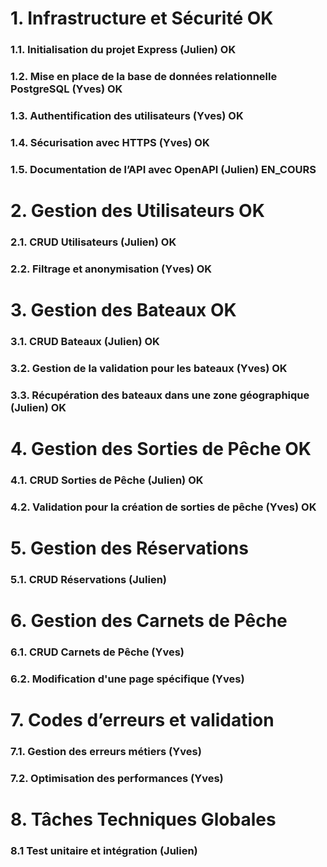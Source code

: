 # 1. Infrastructure et Sécurité OK

### 1.1. Initialisation du projet Express (Julien) OK

### 1.2. Mise en place de la base de données relationnelle PostgreSQL (Yves) OK

### 1.3. Authentification des utilisateurs (Yves) OK

### 1.4. Sécurisation avec HTTPS (Yves) OK

### 1.5. Documentation de l’API avec OpenAPI (Julien) EN_COURS

# 2. Gestion des Utilisateurs OK

### 2.1. CRUD Utilisateurs (Julien) OK

### 2.2. Filtrage et anonymisation (Yves) OK

# 3. Gestion des Bateaux OK

### 3.1. CRUD Bateaux (Julien) OK

### 3.2. Gestion de la validation pour les bateaux (Yves) OK

### 3.3. Récupération des bateaux dans une zone géographique (Julien) OK

# 4. Gestion des Sorties de Pêche OK

### 4.1. CRUD Sorties de Pêche (Julien) OK

### 4.2. Validation pour la création de sorties de pêche (Yves) OK

# 5. Gestion des Réservations

### 5.1. CRUD Réservations (Julien)

# 6. Gestion des Carnets de Pêche

### 6.1. CRUD Carnets de Pêche (Yves)

### 6.2. Modification d'une page spécifique (Yves)

# 7. Codes d’erreurs et validation

### 7.1. Gestion des erreurs métiers (Yves)

### 7.2. Optimisation des performances (Yves)

# 8. Tâches Techniques Globales

### 8.1 Test unitaire et intégration (Julien)
